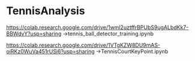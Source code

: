 # TennisAnalysis
https://colab.research.google.com/drive/1wml2uztffrBPUbS9ugALbdKk7-BBWdvY?usp=sharing ->tennis_ball_detector_training.ipynb

https://colab.research.google.com/drive/1VTgKZW8DU9mAS-oiRKz0WuVa451rUSi6?usp=sharing ->TennisCourtKeyPoint.ipynb